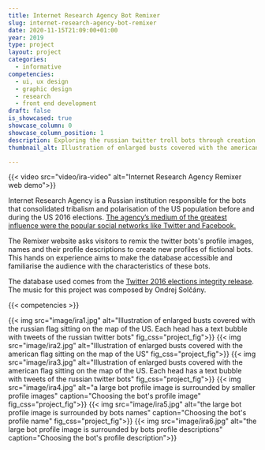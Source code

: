 ```yaml
---
title: Internet Research Agency Bot Remixer
slug: internet-research-agency-bot-remixer
date: 2020-11-15T21:09:00+01:00
year: 2019
type: project
layout: project
categories:
  - informative
competencies:
  - ui, ux design
  - graphic design
  - research
  - front end development
draft: false
is_showcased: true
showcase_column: 0
showcase_column_position: 1
description: Exploring the russian twitter troll bots through creation of fictional avatars
thumbnail_alt: Illustration of enlarged busts covered with the american flag sitting on the map of the US

---
```


{{< video src="video/ira-video" alt="Internet Research Agency Remixer web demo">}}

Internet Research Agency is a Russian institution responsible for the bots that consolidated tribalism and polarisation of the US population before and during the US 2016 elections. [The agency’s medium of the greatest influence were the popular social networks like Twitter and Facebook.](https://int.nyt.com/data/documenthelper/533-read-report-internet-research-agency/7871ea6d5b7bedafbf19/optimized/full.pdf) 

The Remixer website asks visitors to remix the twitter bots's profile images, names and their profile descriptions to create new profiles of fictional bots. This hands on experience aims to make the database accessible and familiarise the audience with the characteristics of these bots.

The database used comes from the [Twitter 2016 elections integrity  release](https://blog.twitter.com/official/en_us/topics/company/2018/2016-election-update.html). The music for this project was composed by Ondrej Solčány.

{{< competencies >}}

{{< img src="image/ira1.jpg" alt="Illustration of enlarged busts covered with the russian flag sitting on the map of the US. Each head has a text bubble with tweets of the russian twitter bots" fig_css="project_fig">}}
{{< img src="image/ira2.jpg" alt="Illustration of enlarged busts covered with the american flag sitting on the map of the US" fig_css="project_fig">}}
{{< img src="image/ira3.jpg" alt="Illustration of enlarged busts covered with the american flag sitting on the map of the US. Each head has a text bubble with tweets of the russian twitter bots" fig_css="project_fig">}}
{{< img src="image/ira4.jpg" alt="a large bot profile image is surrounded by smaller profile images" caption="Choosing the bot's profile image" fig_css="project_fig">}}
{{< img src="image/ira5.jpg" alt="the large bot profile image is surrounded by bots names" caption="Choosing the bot's profile name" fig_css="project_fig">}}
{{< img src="image/ira6.jpg" alt="the large bot profile image is surrounded by bots profile descriptions" caption="Choosing the bot's profile description">}}


